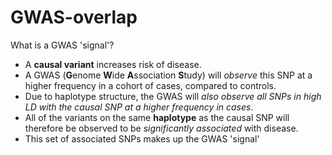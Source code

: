 # GWAS-overlap

What is a GWAS 'signal'?

- A **causal variant** increases risk of disease.
- A GWAS (**G**enome **W**ide **A**ssociation **S**tudy) will *observe* this SNP at a higher frequency in a cohort of cases, compared to controls. 
- Due to haplotype structure, the GWAS will *also observe all SNPs in high LD with the causal SNP at a higher frequency in cases*.
- All of the variants on the same **haplotype** as the causal SNP will therefore be observed to be *significantly associated* with disease.
- This set of associated SNPs makes up the GWAS 'signal' 